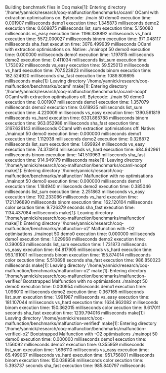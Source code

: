 Building benchmark files in Coq
make[1]: Entering directory '/home/yannick/research/coq-malfunction/benchmarks/ocaml'
OCaml with extraction optimisations on. Bytecode:
./main 50
demo0 execution time: 0.001907 milliseconds
demo1 execution time: 1.345873 milliseconds
demo2 execution time: 0.609875 milliseconds
list_sum execution time: 5.150080 milliseconds
vs_easy execution time: 1196.338892 milliseconds
vs_hard execution time: 5572.000027 milliseconds
binom execution time: 971.048117 milliseconds
sha_fast execution time: 3076.499939 milliseconds
OCaml with extraction optimisations on. Native:
./mainopt 50
demo0 execution time: 0.000000 milliseconds
demo1 execution time: 1.197815 milliseconds
demo2 execution time: 0.411034 milliseconds
list_sum execution time: 1.753092 milliseconds
vs_easy execution time: 59.525013 milliseconds
vs_hard execution time: 707.523823 milliseconds
binom execution time: 182.524920 milliseconds
sha_fast execution time: 1089.809895 milliseconds
make[1]: Leaving directory '/home/yannick/research/coq-malfunction/benchmarks/ocaml'
make[1]: Entering directory '/home/yannick/research/coq-malfunction/benchmarks/ocaml-noopt'
OCaml with extraction optimisations off. Bytecode:
./main 50
demo0 execution time: 0.001907 milliseconds
demo1 execution time: 1.357079 milliseconds
demo2 execution time: 0.618935 milliseconds
list_sum execution time: 4.220009 milliseconds
vs_easy execution time: 1390.561819 milliseconds
vs_hard execution time: 6331.865788 milliseconds
binom execution time: 963.052988 milliseconds
sha_fast execution time: 3167.626143 milliseconds
OCaml with extraction optimisations off. Native:
./mainopt 50
demo0 execution time: 0.000000 milliseconds
demo1 execution time: 1.112938 milliseconds
demo2 execution time: 0.326872 milliseconds
list_sum execution time: 1.699924 milliseconds
vs_easy execution time: 74.374914 milliseconds
vs_hard execution time: 684.942961 milliseconds
binom execution time: 141.510963 milliseconds
sha_fast execution time: 914.949179 milliseconds
make[1]: Leaving directory '/home/yannick/research/coq-malfunction/benchmarks/ocaml-noopt'
make[1]: Entering directory '/home/yannick/research/coq-malfunction/benchmarks/malfunction'
Malfunction with no optimisations
./mainopt 50
demo0 execution time: 0.000000 milliseconds
demo1 execution time: 1.184940 milliseconds
demo2 execution time: 0.385046 milliseconds
list_sum execution time: 2.251863 milliseconds
vs_easy execution time: 192.233086 milliseconds
vs_hard execution time: 1721.196890 milliseconds
binom execution time: 162.120104 milliseconds
color xecution time: 9.726379 seconds
sha_fast execution time: 1134.437084 milliseconds
make[1]: Leaving directory '/home/yannick/research/coq-malfunction/benchmarks/malfunction'
make[1]: Entering directory '/home/yannick/research/coq-malfunction/benchmarks/malfunction-o2'
Malfunction with -O2 optimisations
./mainopt 50
demo0 execution time: 0.000000 milliseconds
demo1 execution time: 1.029968 milliseconds
demo2 execution time: 0.390053 milliseconds
list_sum execution time: 1.731873 milliseconds
vs_easy execution time: 64.817905 milliseconds
vs_hard execution time: 953.161001 milliseconds
binom execution time: 155.874014 milliseconds
color xecution time: 5.510898 seconds
sha_fast execution time: 986.850023 milliseconds
make[1]: Leaving directory '/home/yannick/research/coq-malfunction/benchmarks/malfunction-o2'
make[1]: Entering directory '/home/yannick/research/coq-malfunction/benchmarks/malfunction-verified'
Bootstrapped Malfunction with no optimisations
./mainopt 50
demo0 execution time: 0.000954 milliseconds
demo1 execution time: 1.096010 milliseconds
demo2 execution time: 0.367165 milliseconds
list_sum execution time: 1.991987 milliseconds
vs_easy execution time: 181.107044 milliseconds
vs_hard execution time: 1634.962082 milliseconds
binom execution time: 150.362015 milliseconds
color xecution time: 9.617011 seconds
sha_fast execution time: 1239.794016 milliseconds
make[1]: Leaving directory '/home/yannick/research/coq-malfunction/benchmarks/malfunction-verified'
make[1]: Entering directory '/home/yannick/research/coq-malfunction/benchmarks/malfunction-verified-o2'
Bootstrapped Malfunction with -O2 optimisations
./mainopt 50
demo0 execution time: 0.000000 milliseconds
demo1 execution time: 1.156092 milliseconds
demo2 execution time: 0.355959 milliseconds
list_sum execution time: 1.696110 milliseconds
vs_easy execution time: 65.499067 milliseconds
vs_hard execution time: 951.756001 milliseconds
binom execution time: 150.038958 milliseconds
color xecution time: 5.393737 seconds
sha_fast execution time: 985.840797 milliseconds
